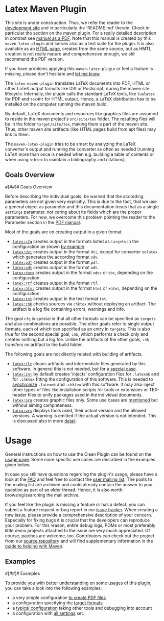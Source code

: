 <!-- markdownlint-disable no-trailing-spaces -->
<!-- markdownlint-disable no-inline-html -->

# Latex Maven Plugin

This site is under construction.
Thus, we refer the reader
to the [development site](https://github.com/Reissner/maven-latex-plugin)
and in particularly the 'README.md' therein.
Check in particular the section on the maven plugin. 
For a really detailed description in contrast see 
[manual as a PDF](http://www.simuline.eu/LatexMavenPlugin/manualLMP.pdf).
Note that this manual is created by this `maven-latex-plugin`
and serves also as a test suite for the plugin. 
It is also available as an [HTML page](http://www.simuline.eu/LatexMavenPlugin/manualLMP.html), 
created from the same source, 
but as HMTL creation is not really mature and comprehensive enough, 
we still recommend the PDF version.

If you have problems applying this `maven-latex-plugin`
or feel a feature is missing, please don't hesitate
and [let me know](mailto:rei3ner@arcor.de). 

The `latex-maven-plugin` translates LaTeX documents into PDF,
HTML or other LaTeX output formats like DVI or Postscript,
during the maven site lifecycle.
Internally, the plugin calls the standard LaTeX tools,
like `lualatex` for PDF and `tex4ht` for HTML output.
Hence, a LaTeX distribution has to be installed on the
computer running the maven build.

By default, LaTeX documents and resources like graphics files
are assumed to reside in the maven project's
`src/site/tex` folder.
The resulting files will be in the folder `target/site/tex`,
making them a part of the maven site.
Thus, other maven site artifacts (like HTML pages build from apt files)
may link to them.

The `maven-latex-plugin` tries to be smart
by analyzing the LaTeX converter's output and running the converter as often
as needed (running LaTeX more than once is needed when 
e.g. building a table of contents or when using `bibtex`
to maintain a bibliography and citations). 

## Goals Overview 
#[##]# Goals Overview 

Before describing the individual goals, 
be warned that the according parameters are not given very explicitly. 
This is due to the fact, that we use a general object as parameter 
and this documentation treats that as a single `settings` parameter, 
not caring about its fields which are the proper parameters. 
For now, we overcome this problem 
pointing the reader to the Parameter section in the 
[PDF manual](http://www.simuline.eu/LatexMavenPlugin/manualLMP.pdf#chap:settings). 

Most of the goals are on creating output in a given format. 

- [`latex:cfg`](./cfg-mojo.html) creates output 
  in the formats listed as `targets` in the configuration 
  as shown [by example](./example_targets.html). 
- [`latex:dvi`](./dvi-mojo.html) creates output 
  in the format `dvi`, except for converter `xelatex` 
  which generates the according format `xdv`. 
- [`latex:pdf`](./pdf-mojo.html) creates output 
  in the format `pdf`. 
- [`latex:odt`](./odt-mojo.html) creates output 
  in the format `odt`. 
- [`latex:docx`](./docx-mojo.html) creates output 
  in the format `xdoc` or `doc`, depending on the configuration. 
- [`latex:rtf`](./rtf-mojo.html) creates output 
  in the format `rtf`. 
- [`latex:html`](./html-mojo.html) creates output 
  in the format `html` or `xhtml`, depending on the configuration. 
- [`latex:txt`](./txt-mojo.html) creates output 
  in the text format `txt`. 
- [`latex:chk`](./chk-mojo.html) checks sources via `chktex` 
  without deploying an artifact. 
  The artifact is a log file containing errors, warnings and info. 

The goal `cfg` is special in that all other formats can be specified 
as `targets` and also combinations are possible. 
The other goals refer to single output formats, 
each of which can specified as an entry in `targets`. 
This is also true for the second special goal, `chk`, 
which performs a check only and creates nothing but a log file. 
Unlike the artifacts of the other goals, 
`chk` transfers no artifact to the build folder. 

The following goals are not directly related with building of artifacts.  

- [`latex:clr`](./clr-mojo.html) cleans artifacts 
  and intermediate files generated by this software. 
  In general this is not needed, 
  but for a [special case](./example_clean.html). 
- [`latex:inj`](./inj-mojo.html) by default creates 'injects' configuration files 
  for `.latexmk` and for `.chktex` 
  fitting the configuration of this software. 
  This is needed to [synchronize](./example_inj.html) 
  `.latexmk` and `.chktex` with this software. 
  It may also inject other types of files like installation scripts for tools or extensions 
  or TEX-header files to unify packages used in the individual documents. 
- [`latex:grp`](./grp-mojo.html) creates graphic files only. 
  Some use cases are [mentioned](./example_grp.html) but without aiming completeness. 
- [`latex:vrs`](./vrs-mojo.html) displays tools used, 
  their actual version and the allowed versions. 
  A warning is emitted if the actual version is not intended. 
  This is discussed also in more [detail](./example_vrs.html). 


# Usage 

  General instructions on how to use the Clean Plugin can be found on the [usage page](./usage.html). 
  Some more specific use cases are described in the examples given below.

  In case you still have questions regarding the plugin's usage, 
  please have a look at the [FAQ](./faq.html) 
  and feel
  free to contact the [user mailing list](./mail-lists.html). 
  The posts to the mailing list are archived and could
  already contain the answer to your question 
  as part of an older thread. 
  Hence, it is also worth browsing/searching
  the mail archive.

  If you feel like the plugin is missing a feature or has a defect, you can submit a feature request or bug report in our
  [issue tracker](./issue-management.html). 
  When creating a new issue, 
  please provide a comprehensive description of your concern. 
  Especially for fixing bugs it is crucial 
  that the developers can reproduce your problem. 
  For this reason,
  entire debug logs, POMs or most preferably little demo projects attached to the issue are very much appreciated.
  Of course, patches are welcome, too. Contributors can check out the project from our
  [source repository](./scm.html) 
  and will find supplementary information in the
  [guide to helping with Maven](https://maven.apache.org/guides/development/guide-helping.html). 

  ## Examples 
#[##]# Examples 

  To provide you with better understanding 
  on some usages of this plugin, 
  you can take a look into the following examples: 

  - a very simple configuration 
   [to create PDF files](./example_simple.html)
  - a configuration specifying the [target formats](./example_targets.html)
  - a [typical configuration](./example_typical.html) 
    taking other tools and debugging into account <!-- TBD: correct and rework -->
  - a configuration with [all settings](./example_complex.html) set. 